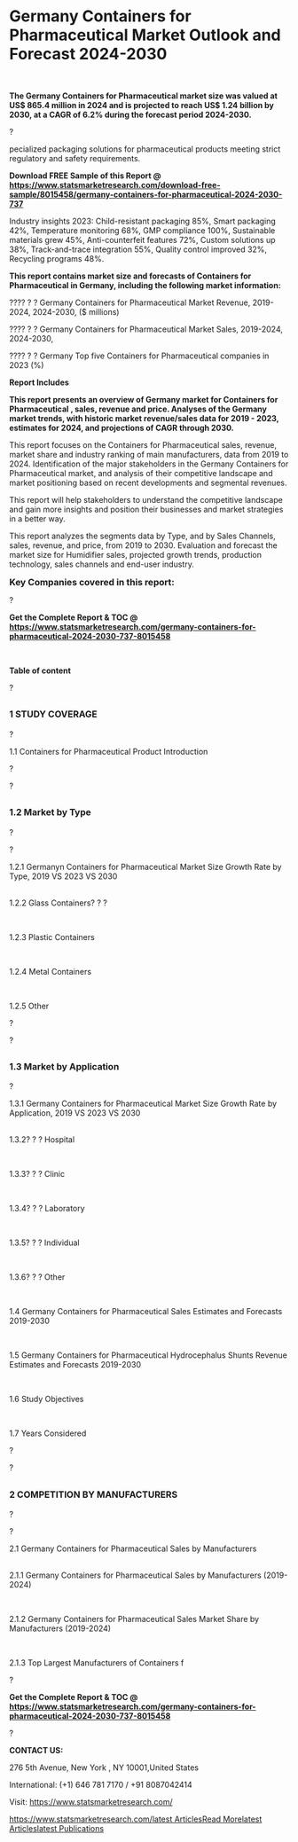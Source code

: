 <h1>Germany Containers for Pharmaceutical Market Outlook and Forecast 2024-2030</h1><br/><p><strong>The Germany Containers for Pharmaceutical market size was valued at US$ 865.4 million in 2024 and is projected to reach US$ 1.24 billion by 2030, at a <strong>CAGR</strong> of 6.2% during the forecast period 2024-2030.</strong></p>
 
 
 
 <p>? </p>
 
 
 
 <p>pecialized packaging solutions for pharmaceutical products meeting strict regulatory and safety requirements.</p>
 
 
 
 <p><strong>Download FREE Sample of this Report @ <a href="https://www.statsmarketresearch.com/download-free-sample/8015458/germany-containers-for-pharmaceutical-2024-2030-737">https://www.statsmarketresearch.com/download-free-sample/8015458/germany-containers-for-pharmaceutical-2024-2030-737</a></strong></p>
 
 
 
 <p>Industry insights 2023: Child-resistant packaging 85%, Smart packaging 42%, Temperature monitoring 68%, GMP compliance 100%, Sustainable materials grew 45%, Anti-counterfeit features 72%, Custom solutions up 38%, Track-and-trace integration 55%, Quality control improved 32%, Recycling programs 48%.</p>
 
 
 
 <p><strong>This report contains market size and forecasts of Containers for Pharmaceutical in Germany, including the following market information:</strong></p>
 
 
 
 <p>???? ? ? Germany Containers for Pharmaceutical Market Revenue, 2019-2024, 2024-2030, ($ millions)</p>
 
 
 
 <p>???? ? ? Germany Containers for Pharmaceutical Market Sales, 2019-2024, 2024-2030,</p>
 
 
 
 <p>???? ? ? Germany Top five Containers for Pharmaceutical companies in 2023 (%)</p>
 
 
 
 <p><strong>Report Includes</strong></p>
 
 
 
 <p><strong>This report presents an overview of Germany market for Containers for Pharmaceutical , sales, revenue and price. Analyses of the Germany market trends, with historic market revenue/sales data for 2019 - 2023, estimates for 2024, and projections of <strong>CAGR</strong> through 2030.</strong></p>
 
 
 
 <p>This report focuses on the Containers for Pharmaceutical sales, revenue, market share and industry ranking of main manufacturers, data from 2019 to 2024. Identification of the major stakeholders in the Germany Containers for Pharmaceutical market, and analysis of their competitive landscape and market positioning based on recent developments and segmental revenues.</p>
 
 
 
 <p>This report will help stakeholders to understand the competitive landscape and gain more insights and position their businesses and market strategies in a better way.</p>
 
 
 
 <p>This report analyzes the segments data by Type, and by Sales Channels, sales, revenue, and price, from 2019 to 2030. Evaluation and forecast the market size for Humidifier sales, projected growth trends, production technology, sales channels and end-user industry.</p>
 
 
 
 <p><span style="font-size:16px"><strong>Key Companies covered in this report:</strong></span></p>
 
 
 
 <p>? </p>
 
 
 
 <div><b>Get the Complete Report & TOC @ <a href="https://www.statsmarketresearch.com/germany-containers-for-pharmaceutical-2024-2030-737-8015458">https://www.statsmarketresearch.com/germany-containers-for-pharmaceutical-2024-2030-737-8015458</a></b></div>
 
 
 
 <p><br />
 
 <b>Table of content</b></p>
 
 
 
 <p>? </p>
 
 
 
 <h2><span style="font-size:16px"><strong>1 STUDY COVERAGE</strong></span></h2>
 
 
 
 <p>? </p>
 
 
 
 <p>1.1 Containers for Pharmaceutical Product Introduction</p>
 
 
 
 <p>? </p>
 
 
 
 <p>? </p>
 
 
 
 <h2><span style="font-size:16px"><strong>1.2 Market by Type</strong></span></h2>
 
 
 
 <p>? </p>
 
 
 
 <p>? </p>
 
 
 
 <p>1.2.1 Germanyn Containers for Pharmaceutical Market Size Growth Rate by Type, 2019 VS 2023 VS 2030<br />
 
 <br />
 
 1.2.2 Glass Containers? ? ? <br />
 
 <br />
 
 1.2.3 Plastic Containers<br />
 
 <br />
 
 1.2.4 Metal Containers<br />
 
 <br />
 
 1.2.5 Other<br />
 
 ? </p>
 
 
 
 <p>? </p>
 
 
 
 <h2><span style="font-size:16px"><strong>1.3 Market by Application</strong></span></h2>
 
 
 
 <p>? </p>
 
 
 
 <p>1.3.1 Germany Containers for Pharmaceutical Market Size Growth Rate by Application, 2019 VS 2023 VS 2030<br />
 
 <br />
 
 1.3.2? ? ? Hospital<br />
 
 <br />
 
 1.3.3? ? ? Clinic<br />
 
 <br />
 
 1.3.4? ? ? Laboratory<br />
 
 <br />
 
 1.3.5? ? ? Individual<br />
 
 <br />
 
 1.3.6? ? ? Other<br />
 
 <br />
 
 1.4 Germany Containers for Pharmaceutical Sales Estimates and Forecasts 2019-2030<br />
 
 <br />
 
 1.5 Germany Containers for Pharmaceutical Hydrocephalus Shunts Revenue Estimates and Forecasts 2019-2030<br />
 
 <br />
 
 1.6 Study Objectives<br />
 
 <br />
 
 1.7 Years Considered</p>
 
 
 
 <p>? </p>
 
 
 
 <p>? </p>
 
 
 
 <h2><span style="font-size:16px"><strong>2 COMPETITION BY MANUFACTURERS</strong></span></h2>
 
 
 
 <p>? </p>
 
 
 
 <p>? </p>
 
 
 
 <p>2.1 Germany Containers for Pharmaceutical Sales by Manufacturers<br />
 
 <br />
 
 2.1.1 Germany Containers for Pharmaceutical Sales by Manufacturers (2019-2024)<br />
 
 <br />
 
 2.1.2 Germany Containers for Pharmaceutical Sales Market Share by Manufacturers (2019-2024)<br />
 
 <br />
 
 2.1.3 Top Largest Manufacturers of Containers f</p>
 
 
 
 <p>? </p>
 
 
 
 <div><b>Get the Complete Report & TOC @ <a href="https://www.statsmarketresearch.com/germany-containers-for-pharmaceutical-2024-2030-737-8015458">https://www.statsmarketresearch.com/germany-containers-for-pharmaceutical-2024-2030-737-8015458</a></b></div>
 
 
 
 <p>? </p>
 
 
 
 <p><b>CONTACT US:</b><br />
 
 276 5th Avenue, New York , NY 10001,United States<br />
 
 International: (+1) 646 781 7170 / +91 8087042414<br />
 
 Visit: <a href="https://www.statsmarketresearch.com/">https://www.statsmarketresearch.com/</a><br />
 
 <a href="https://gyeongbokgung.com">https://www.statsmarketresearch.com/</a><a href="https://hallyeomaritime.com">latest Articles</a><a href="https://jingwansa.com">Read More</a><a href="https://nguoiviet.jp/">latest Articles</a><a href="https://www.intelmarketresearch.com/">latest Publications</a></p>